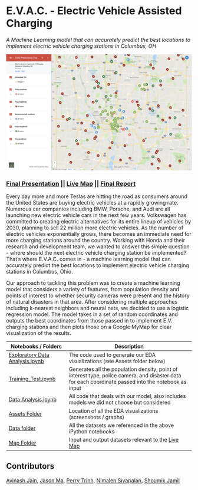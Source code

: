 # E.V.A.C. - Electric Vehicle Assisted Charging

*A Machine Learning model that can accurately predict the best locations to implement electric vehicle charging stations in Columbus, OH*

![Map of Columbus, OH with recommended locations](https://raw.githubusercontent.com/data-x-sp19/EVAC/master/assets/Final_Results.png)

### [Final Presentation](https://docs.google.com/presentation/d/1Fr2MnUwbLblFgNcuKgZjqjj364f2gSeF1i40wcLmpDk/edit?usp=sharing) || [Live Map](https://drive.google.com/open?id=1bNr_xGcX50OH6AKjZgx5ucDQ5S6mvcBV&usp=sharing) || [Final Report](https://docs.google.com/document/d/1jXsTJBmdjDkTkhMDF2-oV9uXikDpU8x_DHMN_w4IsAU/edit?usp=sharing)

Every day more and more Teslas are hitting the road as consumers around the United States are buying electric vehicles at a rapidly growing rate. Numerous car companies including BMW, Porsche, and Audi are all launching new electric vehicle cars in the next few years. Volkswagen has committed to creating electric alternatives for its entire lineup of vehicles by 2030, planning to sell 22 million more electric vehicles. As the number of electric vehicles exponentially grows, there becomes an immediate need for more charging stations around the country. Working with Honda and their research and development team, we wanted to answer this simple question - where should the next electric vehicle charging station be implemented? That’s where E.V.A.C. comes in - a machine learning model that can accurately predict the best locations to implement electric vehicle charging stations in Columbus, Ohio. 

Our approach to tackling this problem was to create a machine learning model that considers a variety of features, from population density and points of interest to whether security cameras were present and the history of natural disasters in that area. After considering multiple approaches including k-nearest neighbors and neural nets, we decided to use a logistic regression model. The model takes in a set of random coordinates and outputs the best coordinates from those passed in to implement E.V. charging stations and then plots those on a Google MyMap for clear visualization of the results. 

| Notebooks / Folders | Description |
| --- | --- |
| [Exploratory Data Analysis.ipynb](https://github.com/data-x-sp19/EVAC/blob/master/Exploratory%20Data%20Analysis.ipynb)  | The code used to generate our EDA visualizations (see Assets folder below) |
| [Training_Test.ipynb](https://github.com/data-x-sp19/EVAC/blob/master/Training_Test.ipynb) | Generates all the population density, point of interest type, police camera, and disaster data for each coordinate passed into the notebook as input |
| [Data Analysis.ipynb](https://github.com/data-x-sp19/EVAC/blob/master/Data_Analysis.ipynb) | All code that deals with our model, also includes models we did not choose but considered |
| [Assets Folder](https://github.com/data-x-sp19/EVAC/tree/master/assets) | Location of all the EDA visualizations (screenshots / graphs) |
| [Data folder](https://github.com/data-x-sp19/EVAC/tree/master/Data) | All the datasets we referenced in the above iPython notebooks |
| [Map Folder](https://github.com/data-x-sp19/EVAC/tree/master/Data/Map) | Input and output datasets relevant to the [Live Map](https://drive.google.com/open?id=1bNr_xGcX50OH6AKjZgx5ucDQ5S6mvcBV&usp=sharing) |

## Contributors
[Avinash Jain](https://github.com/TheCurryMan), [Jason Ma](https://github.com/jason358ma), [Perry Trinh](https://github.com/PerryTrinh), [Nimalen Sivapalan](https://github.com/nsivapalan), [Shoumik Jamil](https://github.com/shoumikjamil)
